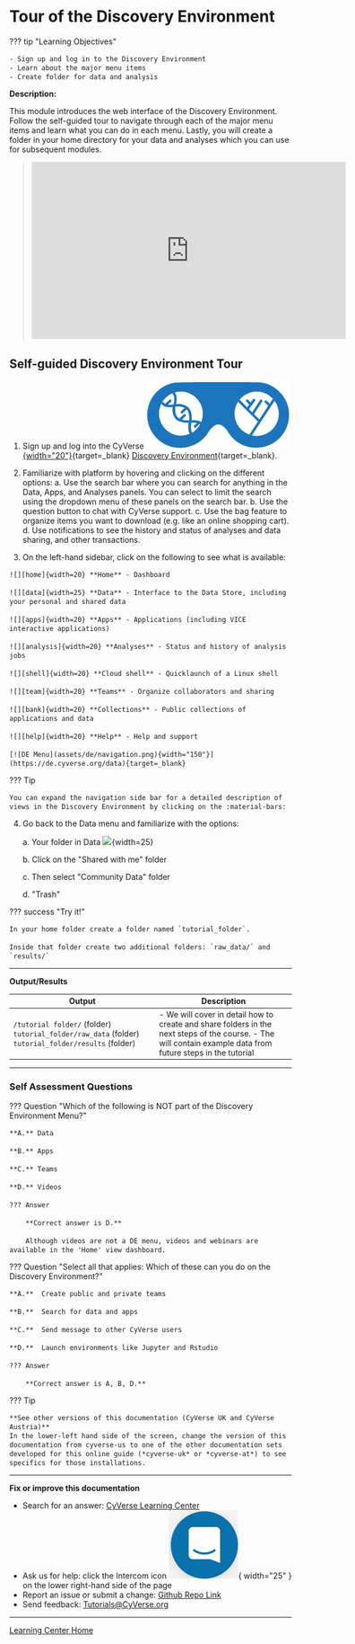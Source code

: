 # Tour of the Discovery Environment

??? tip "Learning Objectives"
    
    - Sign up and log in to the Discovery Environment
    - Learn about the major menu items
    - Create folder for data and analysis

**Description:**

This module introduces the web interface of the Discovery Environment.
Follow the self-guided tour to navigate through each of the major menu
items and learn what you can do in each menu. Lastly, you will create a
folder in your home directory for your data and analyses which you can
use for subsequent modules.

> <div class="video-container">
> <iframe width="560" height="315" src="https://www.youtube.com/embed/jZihE2QuBrw" title="YouTube video player" frameborder="0" allow="accelerometer; autoplay; clipboard-write; encrypted-media; gyroscope; picture-in-picture" allowfullscreen></iframe>
> </div>

## Self-guided Discovery Environment Tour

1.  Sign up and log into the CyVerse [![DE](assets/de/logos/deIcon.png){width="20"}](https://de.cyverse.org/data){target=_blank} [Discovery Environment](https://de.cyverse.org/de){target=_blank}.

2.  Familiarize with platform by hovering and clicking on the different
    options:
    a. Use the search bar where you can search for anything in the Data, Apps, and Analyses panels. You can select to limit the search using the dropdown menu of these panels on the search bar.
    b. Use the question button to chat with CyVerse support.
    c. Use the bag feature to organize items you want to download (e.g. like an online shopping cart).
    d. Use notifications to see the history and status of analyses and data sharing, and other transactions.

3.  On the left-hand sidebar, click on the following to see what is available:

[home]: assets/de/menu_items/homeIcon.svg
[data]: assets/de/menu_items/dataIcon.svg
[apps]: assets/de/menu_items/appsIcon.svg
[analysis]: assets/de/menu_items/analysisIcon.svg
[shell]: assets/de/menu_items/webshellIcon.svg
[team]: assets/de/menu_items/teamsIcon.svg
[bank]: assets/de/menu_items/bank.svg
[help]: assets/de/menu_items/helpIcon.svg

    ![][home]{width=20} **Home** - Dashboard

    ![][data]{width=25} **Data** - Interface to the Data Store, including your personal and shared data

    ![][apps]{width=20} **Apps** - Applications (including VICE interactive applications)

    ![][analysis]{width=20} **Analyses** - Status and history of analysis jobs

    ![][shell]{width=20} **Cloud shell** - Quicklaunch of a Linux shell

    ![][team]{width=20} **Teams** - Organize collaborators and sharing

    ![][bank]{width=20} **Collections** - Public collections of applications and data

    ![][help]{width=20} **Help** - Help and support

    [![DE Menu](assets/de/navigation.png){width="150"}](https://de.cyverse.org/data){target=_blank} 
    
??? Tip
    
    You can expand the navigation side bar for a detailed description of views in the Discovery Environment by clicking on the :material-bars:

4.  Go back to the Data menu and familiarize with the options:

    a.  Your folder in Data ![][data]{width=25}

    b.  Click on the "Shared with me" folder

    c.  Then select "Community Data" folder

    d.  "Trash"


??? success "Try it!"

    In your home folder create a folder named `tutorial_folder`.

    Inside that folder create two additional folders: `raw_data/` and `results/`

------------------------------------------------------------------------

**Output/Results**

| Output | Description |
|--------|-------------|
| `/tutorial folder/` (folder) `tutorial_folder/raw_data` (folder) `tutorial_folder/results` (folder) | - We will cover in detail how to create and share folders in the next steps of the course. - The will contain example data from future steps in the tutorial |

------------------------------------------------------------------------

### Self Assessment Questions

??? Question "Which of the following is NOT part of the Discovery Environment Menu?"
    
    **A.** Data

    **B.** Apps

    **C.** Teams

    **D.** Videos

    ??? Answer
        
        **Correct answer is D.**

        Although videos are not a DE menu, videos and webinars are available in the 'Home' view dashboard.


??? Question "Select all that applies: Which of these can you do on the Discovery Environment?"
    
    **A.**  Create public and private teams

    **B.**  Search for data and apps

    **C.**  Send message to other CyVerse users

    **D.**  Launch environments like Jupyter and Rstudio

    ??? Answer
        
        **Correct answer is A, B, D.**

??? Tip
 
    **See other versions of this documentation (CyVerse UK and CyVerse Austria)**
    In the lower-left hand side of the screen, change the version of this
    documentation from cyverse-us to one of the other documentation sets
    developed for this online guide (*cyverse-uk* or *cyverse-at*) to see
    specifics for those installations.

-----------------------------------------------------------------------

**Fix or improve this documentation**

  - Search for an answer:
     [CyVerse Learning Center](https://learning.cyverse.org)
  - Ask us for help:
    click the Intercom icon ![Intercom](assets/intercom.png){ width="25" } on the lower right-hand side of the page
  - Report an issue or submit a change:
    [Github Repo Link](https://github.com/cyverse-learning-materials/)
  - Send feedback: <Tutorials@CyVerse.org>
  
------------------------------------------------------------------------

[Learning Center Home](http://learning.cyverse.org/)